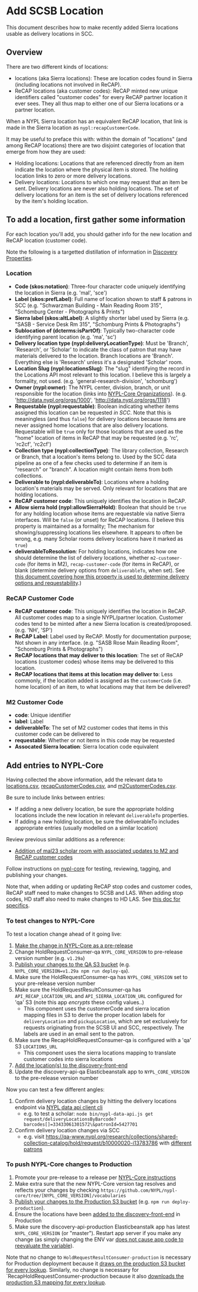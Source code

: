 # Add SCSB Location

This document describes how to make recently added Sierra locations usable as delivery locations in SCC.

## Overview

There are two different kinds of locations:
 * locations (aka Sierra locations): These are location codes found in Sierra (including locations not involved in ReCAP).
 * ReCAP locations (aka customer codes): ReCAP minted new unique identifiers called "customer codes" for every ReCAP partner location it ever sees. They all thus map to either one of our Sierra locations or a partner location.

When a NYPL Sierra location has an equivalent ReCAP location, that link is made in the Sierra location as `nypl:recapCustomerCode`.

It may be useful to preface this with: within the domain of "locations" (and among ReCAP locations) there are two disjoint categories of location that emerge from how they are used:
 * Holding locations: Locations that are referenced directly from an item indicate the location where the physical item is stored. The holding location links to zero or more delivery locations.
 * Delivery locations: Locations to which one may request that an item be sent. Delivery locations are never also holding locations. The set of delivery locations for an item is the set of delivery locations referenced by the item's holding location.

## To add a location, first gather some information

For each location you'll add, you should gather info for the new location and ReCAP location (customer code).

Note the following is a targetted distillation of information in [Discovery Properties](https://docs.google.com/spreadsheets/d/1qTjXqCO4eusaxr6MGpb7ns4u6k8hmg0s6LzJWvHhmHI/edit#gid=493047939).

### Location

* **Code (skos:notation)**: Three-four character code uniquely identifying the location in Sierra (e.g. 'mal', 'sce')
* **Label (skos:prefLabel)**: Full name of location shown to staff & patrons in SCC (e.g. "Schwarzman Building - Main Reading Room 315", "Schomburg Center - Photographs & Prints")
* **Sierra label (skos:altLabel)**: A slightly shorter label used by Sierra (e.g. "SASB - Service Desk Rm 315", "Schomburg Prints & Photographs")
* **Sublocation of (dcterms:isPartOf)**: Typically two-character code identifying parent location (e.g. 'ma', 'sc') 
* **Delivery location type (nypl:deliveryLocationType)**: Must be 'Branch', 'Research', or 'Scholar' to indicate the class of patron that may have materials delivered to the location. Branch locations are 'Branch'. Everything else is 'Research' unless it's a designated 'Scholar' room.
* **Location Slug (nypl:locationsSlug)**: The "slug" identifying the record in the Locations API most relevant to this location. I believe this is largely a formality, not used. (e.g. 'general-research-division', 'schomburg')
* **Owner (nypl:owner)**: The NYPL center, division, branch, or unit responsible for the location (links into [NYPL-Core Organizations](https://github.com/NYPL/nypl-core/blob/master/vocabularies/json-ld/organizations.json)). (e.g. 'http://data.nypl.org/orgs/1000', 'http://data.nypl.org/orgs/1118')
* **Requestable (nypl:requestable)**: Boolean indicating whether items assigned this location can be requested *in SCC*. Note that this is meaningless (and thus `false`) for delivery locations because items are never assigned home locations that are also delivery locations. Requestable will be `true` only for those locations that are used as the "home" location of items in ReCAP that may be requested (e.g. 'rc', 'rc2cf', 'rc2cf')
* **Collection type (nypl:collectionType)**: The library collection, Research or Branch, that a location's items belong to. Used by the SCC data pipeline as one of a few checks used to determine if an item is "research" or "branch". A location might contain items from both collections.
* **Deliverable to (nypl:deliverableTo)**: Locations where a holding location's materials may be served. Only relevant for locations that are holding locations.
* **ReCAP customer code**: This uniquely identifies the location in ReCAP.
* **Allow sierra hold (nypl:allowSierraHold)**: Boolean that should be `true` for any holding location whose items are requestable via native Sierra interfaces. Will be `false` (or unset) for ReCAP locations. (I believe this property is maintained as a formality; The mechanism for showing/suppressing locations lies elsewhere. It appears to often be wrong, e.g. many Scholar rooms delivery locations have it marked as `true`)
* **deliverableToResolution**: For holding locations, indicates how one should determine the list of delivery locations, whether `m2-customer-code` (for items in M2), `recap-customer-code` (for items in ReCAP), or blank (determine delivery options from `deliverableTo`, when set). See [this document covering how this property is used to determine delivery options and requestability](https://docs.google.com/document/d/1TEb2qNisszH1DY8zPZFllA0w6-SOqsjCCSKYv3JISG8/edit).)

### ReCAP Customer Code

* **ReCAP customer code**: This uniquely identifies the location in ReCAP. All customer codes map to a single NYPL/partner location. Customer codes tend to be minted after a new Sierra location is created/proposed. (e.g. 'NH', 'SP')
* **ReCAP Label**: Label used by ReCAP. Mostly for documentation purpose; Not shown in any interface. (e.g. "SASB Rose Main Reading Room", "Schomburg Prints & Photographs")
* **ReCAP locations that may deliver to this location**: The set of ReCAP locations (customer codes) whose items may be delivered to this location.
* **ReCAP locations that items at this location may deliver to**: Less commonly, if the location added is assigned as the `customerCode` (i.e. home location) of an item, to what locations may that item be delivered?

### M2 Customer Code

* **code**: Unique identifier
* **label**: Label
* **deliverableTo**: The set of M2 customer codes that items in this customer code can be delivered to
* **requestable**: Whether or not items in this code may be requested
* **Assocated Sierra location**: Sierra location code equivalent

## Add entries to NYPL-Core

Having collected the above information, add the relevant data to [locations.csv](https://github.com/NYPL/nypl-core/blob/master/vocabularies/csv/locations.csv), [recapCustomerCodes.csv](https://github.com/NYPL/nypl-core/blob/master/vocabularies/csv/recapCustomerCodes.csv), and [m2CustomerCodes.csv](https://github.com/NYPL/nypl-core/blob/master/vocabularies/csv/m2CustomerCodes.csv).

Be sure to include links between entries:
 - If adding a new delivery location, be sure the appropriate holding locations include the new location in relevant `deliverableTo` properties.
 - If adding a new holding location, be sure the deliverableTo includes appropriate entries (usually modelled on a similar location)

Review previous similar additions as a reference:
 - [Addition of mal23 scholar room with associated updates to M2 and ReCAP customer codes](https://github.com/NYPL/nypl-core/compare/v2.19...v2.x-mal23-3)

Follow instructions on [nypl-core](https://github.com/NYPL/nypl-core) for testing, reviewing, tagging, and publishing your changes.

Note that, when adding or updating ReCAP stop codes and customer codes, ReCAP staff need to make changes to SCSB and LAS. When adding stop codes, HD staff also need to make changes to HD LAS. See [this doc for specifics](https://newyorkpubliclibrary.atlassian.net/wiki/spaces/DIGTL/pages/153258749/SCSB+Environments+and+Documentation#SCSBEnvironmentsandDocumentation-AddingDeliveryLocationsasCustomerCodestoSCSB).

### To test changes to NYPL-Core

To test a location change ahead of it going live:

1. [Make the change in NYPL-Core as a pre-release](https://github.com/NYPL/nypl-core#general-workflow-for-changes)
1. Change HoldRequestConsumer-qa `NYPL_CORE_VERSION` to pre-release version number (e.g. `v1.29a`)
1. [Publish your changes to the QA S3 bucket](https://github.com/NYPL/nypl-core-objects#pushing-to-s3) (e.g. `NYPL_CORE_VERSION=v1.29a npm run deploy-qa`).
1. Make sure the HoldRequestConsumer-qa has `NYPL_CORE_VERSION` set to your pre-release version number
1. Make sure the HoldRequestResultConsumer-qa has `API_RECAP_LOCATION_URL` and `API_SIERRA_LOCATION_URL` configured for 'qa' S3 (note this app *encrypts* these config values..)
   * This component uses the customerCode and sierra location mapping files in S3 to derive the proper location labels for `deliveryLocation` and `pickupLocation`, which are set exclusively for requests originating from the SCSB UI and SCC, respectively. The labels are used in an email sent to the patron.
1. Make sure the RecapHoldRequestConsumer-qa is configured with a 'qa' S3 `LOCATIONS_URL`
   * This component uses the sierra locations mapping to translate customer codes into sierra locations
1. [Add the location(s) to the discovery-front-end](https://github.com/NYPL-discovery/discovery-front-end/blob/0e96af0e2d944657805d17c06ec3ff2a13a913ee/README.md#adding-locations)
1. Update the discovery-api-qa Elasticbeanstalk app to `NYPL_CORE_VERSION` to the pre-release version number

Now you can test a few different angles:
1. Confirm delivery location changes by hitting the delivery locations endpoint via [NYPL data api client cli](https://github.com/NYPL-discovery/node-nypl-data-api-client)
   - e.g. to test a scholar: `node bin/nypl-data-api.js get request/deliveryLocationsByBarcode?barcodes[]=33433061301572\&patronId=5427701`
1. Confirm delivery location changes via SCC
   - e.g. visit https://qa-www.nypl.org/research/collections/shared-collection-catalog/hold/request/b10000020-i13783786 with [different patrons](https://docs.google.com/spreadsheets/d/1S693bKROtRfU9ow4UkLGxTVScYfBvJqoV6yHRKG7bmk/edit#gid=1625093641)

### To push NYPL-Core changes to Production

1. Promote your pre-release to a release per [NYPL-Core instructions](https://github.com/NYPL/nypl-core#for-production)
1. Make extra sure that the new NYPL-Core version tag resolves and reflects your changes by checking `https://github.com/NYPL/nypl-core/tree/[NYPL_CORE_VERSION]/vocabularies`
1. [Publish your changes to the Production S3 bucket](https://github.com/NYPL/nypl-core-objects#pushing-to-s3) (e.g. `npm run deploy-production`).
1. Ensure the locations have been [added to the discovery-front-end](https://github.com/NYPL-discovery/discovery-front-end/blob/0e96af0e2d944657805d17c06ec3ff2a13a913ee/README.md#adding-locations) in Production
1. Make sure the discovery-api-production Elasticbeanstalk app has latest `NYPL_CORE_VERSION` (or "master"). Restart app server if you make any change (as simply changing the ENV var [does not cause app code to reevaluate the variable](https://github.com/NYPL-discovery/discovery-api/issues/136)).

Note that no change to `HoldRequestResultConsumer-production` is necessary for Production deployment because it [draws on the production S3 bucket for every lookup](https://github.com/NYPL/hold-request-result-consumer/blob/master/src/OAuthClient/LocationClient.php#L16). Similarly, no change is necessary for `RecapHoldRequestConsumer-production because it also [downloads the production S3 mapping for every lookup](https://github.com/NYPL/recap-hold-request-consumer/blob/bb8b00c46552c250b6c1b2bc7af245b4d0664978/models/location.rb#L9).
